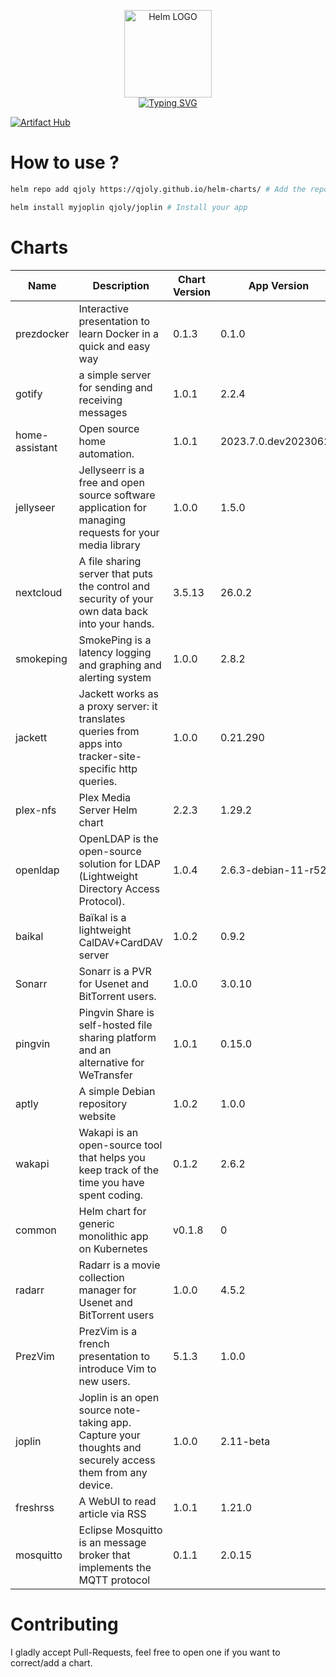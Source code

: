 <p align="center">
    <img src="https://helm.sh/img/helm.svg" width="140px" alt="Helm LOGO"/>
    <br>
    <a href="https://qjoly.github.io/helm-charts"><img src="https://readme-typing-svg.herokuapp.com?font=Fira+Code&pause=1000&color=0F1689&background=FFFFFF00&center=true&vCenter=true&width=435&lines=QJOLY’s+Chart+Repository;qjoly.github.io%2Fhelm-charts;+Feel+free+to+contribute" alt="Typing SVG" /></a>
</p>

[![Artifact Hub](https://img.shields.io/endpoint?url=https://artifacthub.io/badge/repository/qjoly)](https://artifacthub.io/packages/search?repo=qjoly)

# How to use ? 

```bash
helm repo add qjoly https://qjoly.github.io/helm-charts/ # Add the repo to your helm
```
```bash
helm install myjoplin qjoly/joplin # Install your app
```

# Charts

| Name  | Description | Chart Version | App Version |
|-------|-------------|---------------|-------------|
| prezdocker | Interactive presentation to learn Docker in a quick and easy way | 0.1.3 | 0.1.0 |
| gotify | a simple server for sending and receiving messages | 1.0.1 | 2.2.4 |
| home-assistant | Open source home automation. | 1.0.1 | 2023.7.0.dev20230622 |
| jellyseer | Jellyseerr is a free and open source software application for managing requests for your media library | 1.0.0 | 1.5.0 |
| nextcloud | A file sharing server that puts the control and security of your own data back into your hands. | 3.5.13 | 26.0.2 |
| smokeping | SmokePing is a latency logging and graphing and alerting system | 1.0.0 | 2.8.2 |
| jackett | Jackett works as a proxy server: it translates queries from apps into tracker-site-specific http queries. | 1.0.0 | 0.21.290 |
| plex-nfs | Plex Media Server Helm chart | 2.2.3 | 1.29.2 |
| openldap | OpenLDAP is the open-source solution for LDAP (Lightweight Directory Access Protocol). | 1.0.4 | 2.6.3-debian-11-r52 |
| baikal | Baïkal is a lightweight CalDAV+CardDAV server | 1.0.2 | 0.9.2 |
| Sonarr | Sonarr is a PVR for Usenet and BitTorrent users. | 1.0.0 | 3.0.10 |
| pingvin | Pingvin Share is self-hosted file sharing platform and an alternative for WeTransfer | 1.0.1 | 0.15.0 |
| aptly | A simple Debian repository website | 1.0.2 | 1.0.0 |
| wakapi | Wakapi is an open-source tool that helps you keep track of the time you have spent coding. | 0.1.2 | 2.6.2 |
| common | Helm chart for generic monolithic app on Kubernetes | v0.1.8 | 0 |
| radarr | Radarr is a movie collection manager for Usenet and BitTorrent users | 1.0.0 | 4.5.2 |
| PrezVim | PrezVim is a french presentation to introduce Vim to new users. | 5.1.3 | 1.0.0 |
| joplin | Joplin is an open source note-taking app. Capture your thoughts and securely access them from any device. | 1.0.0 | 2.11-beta |
| freshrss | A WebUI to read article via RSS | 1.0.1 | 1.21.0 |
| mosquitto | Eclipse Mosquitto is an message broker that implements the MQTT protocol | 0.1.1 | 2.0.15 |



# Contributing 

I gladly accept Pull-Requests, feel free to open one if you want to correct/add a chart. 
